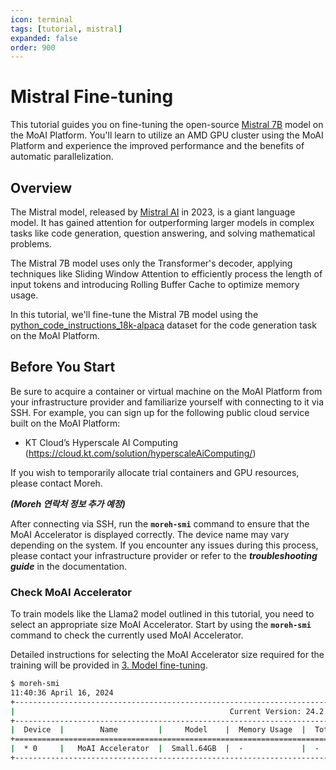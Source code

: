 ```yaml
---
icon: terminal
tags: [tutorial, mistral]
expanded: false
order: 900
---
```


# Mistral Fine-tuning

This tutorial guides you on fine-tuning the open-source [Mistral 7B](https://mistral.ai/news/announcing-mistral-7b/) model on the MoAI Platform. You'll learn to utilize an AMD GPU cluster using the MoAI Platform and experience the improved performance and the benefits of automatic parallelization.

## Overview

The Mistral model, released by [Mistral AI](https://mistral.ai/) in 2023, is a giant language model. It has gained attention for outperforming larger models in complex tasks like code generation, question answering, and solving mathematical problems.

The Mistral 7B model uses only the Transformer's decoder, applying techniques like Sliding Window Attention to efficiently process the length of input tokens and introducing Rolling Buffer Cache to optimize memory usage.

In this tutorial, we'll fine-tune the Mistral 7B model using the [python_code_instructions_18k-alpaca](https://huggingface.co/datasets/iamtarun/python_code_instructions_18k_alpaca) dataset for the code generation task on the MoAI Platform.

## Before You Start

Be sure to acquire a container or virtual machine on the MoAI Platform from your infrastructure provider and familiarize yourself with connecting to it via SSH. For example, you can sign up for the following public cloud service built on the MoAI Platform:

- KT Cloud’s Hyperscale AI Computing (https://cloud.kt.com/solution/hyperscaleAiComputing/)

If you wish to temporarily allocate trial containers and GPU resources, please contact Moreh.

***(Moreh 연락처 정보 추가 예정)***

After connecting via SSH, run the **`moreh-smi`** command to ensure that the MoAI Accelerator is displayed correctly. The device name may vary depending on the system. If you encounter any issues during this process, please contact your infrastructure provider or refer to the ***troubleshooting guide*** in the documentation.

### Check MoAI Accelerator

To train models like the Llama2 model outlined in this tutorial, you need to select an appropriate size MoAI Accelerator. Start by using the **`moreh-smi`** command to check the currently used MoAI Accelerator.

Detailed instructions for selecting the MoAI Accelerator size required for the training will be provided in [3. Model fine-tuning](3_fine_tuning.md).

```bash
$ moreh-smi
11:40:36 April 16, 2024
+-------------------------------------------------------------------------------------------------+
|                                                Current Version: 24.2.0  Latest Version: 24.2.0  |
+-------------------------------------------------------------------------------------------------+
|  Device  |        Name         |     Model    |  Memory Usage  |  Total Memory  |  Utilization  |
+=================================================================================================+
|  * 0     |   MoAI Accelerator  |  Small.64GB  |  -             |  -             |  -            |
+-------------------------------------------------------------------------------------------------+
```